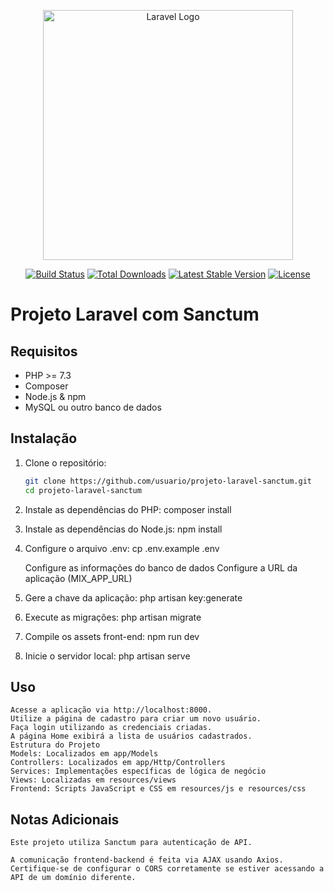 <p align="center"><a href="https://laravel.com" target="_blank"><img src="https://raw.githubusercontent.com/laravel/art/master/logo-lockup/5%20SVG/2%20CMYK/1%20Full%20Color/laravel-logolockup-cmyk-red.svg" width="400" alt="Laravel Logo"></a></p>

<p align="center">
<a href="https://github.com/laravel/framework/actions"><img src="https://github.com/laravel/framework/workflows/tests/badge.svg" alt="Build Status"></a>
<a href="https://packagist.org/packages/laravel/framework"><img src="https://img.shields.io/packagist/dt/laravel/framework" alt="Total Downloads"></a>
<a href="https://packagist.org/packages/laravel/framework"><img src="https://img.shields.io/packagist/v/laravel/framework" alt="Latest Stable Version"></a>
<a href="https://packagist.org/packages/laravel/framework"><img src="https://img.shields.io/packagist/l/laravel/framework" alt="License"></a>
</p>

# Projeto Laravel com Sanctum

## Requisitos
- PHP >= 7.3
- Composer
- Node.js & npm
- MySQL ou outro banco de dados

## Instalação

1. Clone o repositório:
   ```bash
   git clone https://github.com/usuario/projeto-laravel-sanctum.git
   cd projeto-laravel-sanctum
   
2. Instale as dependências do PHP:
	composer install
	
3. Instale as dependências do Node.js:
	npm install

4. Configure o arquivo .env:
	cp .env.example .env

	Configure as informações do banco de dados
	Configure a URL da aplicação (MIX_APP_URL)
	
5. Gere a chave da aplicação:
	php artisan key:generate

6. Execute as migrações:
    php artisan migrate

7. Compile os assets front-end:
	npm run dev

8. Inicie o servidor local:
	php artisan serve


## Uso
	Acesse a aplicação via http://localhost:8000.
	Utilize a página de cadastro para criar um novo usuário.
	Faça login utilizando as credenciais criadas.
	A página Home exibirá a lista de usuários cadastrados.
	Estrutura do Projeto
	Models: Localizados em app/Models
	Controllers: Localizados em app/Http/Controllers
	Services: Implementações específicas de lógica de negócio
	Views: Localizadas em resources/views
	Frontend: Scripts JavaScript e CSS em resources/js e resources/css
	
## Notas Adicionais
	Este projeto utiliza Sanctum para autenticação de API.
	
    A comunicação frontend-backend é feita via AJAX usando Axios.
	Certifique-se de configurar o CORS corretamente se estiver acessando a API de um domínio diferente.